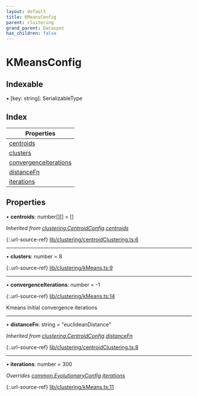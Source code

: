```yaml
---
layout: default
title: KMeansConfig
parent: clustering
grand_parent: Dataspot
has_children: false
---
```


# KMeansConfig

## Indexable

▪ [key: string]: SerializableType

## Index

| Properties |
|-----------|
| [centroids](#centroids) |
| [clusters](#clusters) |
| [convergenceIterations](#convergenceiterations) |
| [distanceFn](#distancefn) |
| [iterations](#iterations) |

## Properties

•  **centroids**: number[][] = []

*Inherited from [clustering.CentroidConfig](../clustering_centroidconfig).[centroids](../clustering_centroidconfig#centroids)*

{:.url-source-ref}
[lib/clustering/centroidClustering.ts:6](https://github.com/ascentcore/dataspot/blob/dbc9f09/lib/clustering/centroidClustering.ts#L6)

___

•  **clusters**: number = 8

{:.url-source-ref}
[lib/clustering/kMeans.ts:9](https://github.com/ascentcore/dataspot/blob/dbc9f09/lib/clustering/kMeans.ts#L9)

___

•  **convergenceIterations**: number = -1

{:.url-source-ref}
[lib/clustering/kMeans.ts:14](https://github.com/ascentcore/dataspot/blob/dbc9f09/lib/clustering/kMeans.ts#L14)

Kmeans initial convergence iterations

___

•  **distanceFn**: string = "euclideanDistance"

*Inherited from [clustering.CentroidConfig](../clustering_centroidconfig).[distanceFn](../clustering_centroidconfig#distancefn)*

{:.url-source-ref}
[lib/clustering/centroidClustering.ts:8](https://github.com/ascentcore/dataspot/blob/dbc9f09/lib/clustering/centroidClustering.ts#L8)

___

•  **iterations**: number = 300

*Overrides [common.EvolutionaryConfig](../common_evolutionaryconfig).[iterations](../common_evolutionaryconfig#iterations)*

{:.url-source-ref}
[lib/clustering/kMeans.ts:11](https://github.com/ascentcore/dataspot/blob/dbc9f09/lib/clustering/kMeans.ts#L11)
